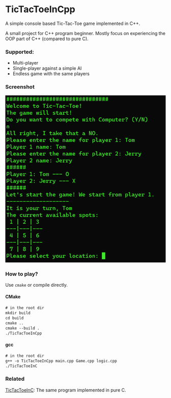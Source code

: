 # TicTacToeInCpp
 A simple console based Tic-Tac-Toe game implemented in C++.

A small project for C++ program beginner. Mostly focus on experiencing 
the OOP part of C++ (compared to pure C).

### Supported:
- Multi-player
- Single-player against a simple AI
- Endless game with the same players

### Screenshot
![screenshot](./screenshot.png)

### How to play?
Use `cmake` or compile directly.
#### CMake
```shell
# in the root dir
mkdir build
cd build
cmake ..
cmake --build .
./TicTacToeInCpp
```

#### gcc
```shell
# in the root dir
g++ -o TicTacToeInCpp main.cpp Game.cpp logic.cpp
./TicTacToeInC
```

### Related
[TicTacToeInC](https://github.com/fanfanliye/TicTacToeInC): The same program implemented 
in pure C.